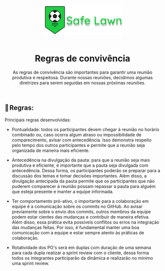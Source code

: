 <div align="center">
    <img src="./site/public/assets/Imagens/logo_completa.png" height="100">
</div>

<br>

<h1 align="center"> Regras de convivência </h1>

<p align="center">
As regras de convivência são importantes para garantir uma reunião produtiva e respeitosa. Durante nossas reuniões, decidimos algumas diretrizes para serem seguidas em nossas próximas reuniões.
</p>

<br>

## 📝 Regras:

Principais regras desenvolvidas:

- Pontualidade: todos os participantes devem chegar à reunião no horário combinado ou, caso ocorra algum atraso ou impossibilidade de comparecimento, avisar com antecedência. Isso demonstra respeito pelo tempo dos outros participantes e permite que a reunião seja organizada de maneira mais eficiente.

- Antecedência na divulgação da pauta: para que a reunião seja mais produtiva e eficiente, é importante que a pauta seja divulgada com antecedência. Dessa forma, os participantes poderão se preparar para a discussão dos temas e tomar decisões importantes. Além disso, a divulgação antecipada da pauta permite que os participantes que não puderem comparecer à reunião possam repassar a pauta para alguém que esteja presente e manter a equipe informada.

- Ter comportamento pró-ativo, o importante para a colaboração em equipe é a comunicação sobre os commits no GitHub. Ao avisar previamente sobre o envio dos commits, outros membros da equipe podem estar cientes das mudanças e contribuir de maneira efetiva. Além disso, essa prática evita possíveis conflitos ou erros na integração das mudanças feitas. Por isso, é fundamental manter uma boa comunicação com a equipe e estar sempre atento às práticas de colaboração.

- Rotatividade dos PO's será em duplas com duração de uma semana para cada dupla realizar a sprint review com o cliente, dessa forma todos os integrantes participarão da dinâmica e realizarão no mínimo uma sprint review.
